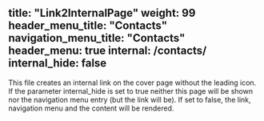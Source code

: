title: "Link2InternalPage"
weight: 99
header_menu_title: "Contacts"
navigation_menu_title: "Contacts"
header_menu: true
internal: /contacts/
internal_hide: false
---
This file creates an internal link on the cover page without the leading icon.
If the parameter internal_hide is set to true neither this page will be shown nor the navigation menu entry (but the link will be).
If set to false, the link, navigation menu and the content will be rendered.
